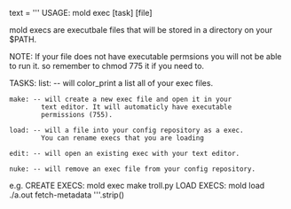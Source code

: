 text = '''
USAGE: mold exec [task] [file] 

mold execs are executbale files that will be stored in
a directory on your $PATH. 

NOTE: If your file does not have executable permsions 
you will not be able to run it. so remember to chmod 775 it
if you need to.

TASKS:
    list: -- will color_print a list all of your exec files. 

    make: -- will create a new exec file and open it in your 
            text editor. It will automaticly have executable 
            permissions (755).

    load: -- will a file into your config repository as a exec.
            You can rename execs that you are loading

    edit: -- will open an existing exec with your text editor.

    nuke: -- will remove an exec file from your config repository. 

e.g. 
    CREATE EXECS:   mold exec make troll.py
    LOAD EXECS:     mold load ./a.out fetch-metadata
'''.strip()
